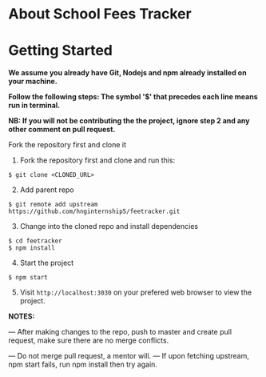 # About School Fees Tracker

# Getting Started
**We assume you already have Git, Nodejs and npm already installed on your machine.**

**Follow the following steps: The symbol '$' that precedes each line means run in terminal.**

**NB: If you will not be contributing the the project, ignore step 2 and any other comment on pull request.**

Fork the repository first and clone it 


1. Fork the repository first and clone and run this:

```
$ git clone <CLONED_URL>
```

2. Add parent repo

```
$ git remote add upstream https://github.com/hnginternship5/feetracker.git

```

3. Change into the cloned repo and install dependencies
```
$ cd feetracker
$ npm install
```

4. Start the project
```
$ npm start
```

5. Visit `http://localhost:3030`  on your prefered web browser to view the project.

**NOTES:**

&mdash; After making changes to the repo, push to master and create pull request, make sure there are no merge conflicts.

&mdash; Do not merge pull request, a mentor will.
&mdash; If upon fetching upstream, npm start fails, run npm install then try again.
